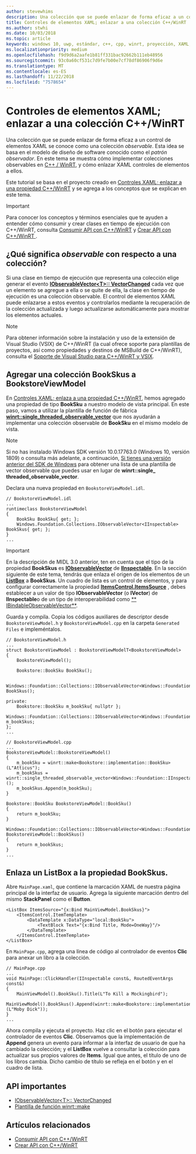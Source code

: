 ```yaml
---
author: stevewhims
description: Una colección que se puede enlazar de forma eficaz a un control de elementos XAML se conoce como una colección *observable*. Este tema muestra cómo implementar y consumir una colección observable y cómo enlazar un control de elementos XAML a dicha colección.
title: Controles de elementos XAML; enlazar a una colección C++/WinRT
ms.author: stwhi
ms.date: 10/03/2018
ms.topic: article
keywords: windows 10, uwp, estándar, c++, cpp, winrt, proyección, XAML, control, enlace, colección
ms.localizationpriority: medium
ms.openlocfilehash: f9d9d6a2aafe1b81ff331bac92662b111eb48956
ms.sourcegitcommit: 93c0a60cf531c7d9fe7b00e7cf78df86906f9d6e
ms.translationtype: MT
ms.contentlocale: es-ES
ms.lasthandoff: 11/22/2018
ms.locfileid: "7578654"
---
```

# <a name="xaml-items-controls-bind-to-a-cwinrt-collection"></a>Controles de elementos XAML; enlazar a una colección C++/WinRT

Una colección que se puede enlazar de forma eficaz a un control de elementos XAML se conoce como una colección *observable*. Esta idea se basa en el modelo de diseño de software conocido como el *patrón observador*. En este tema se muestra cómo implementar colecciones observables en [C++ / WinRT](/windows/uwp/cpp-and-winrt-apis/intro-to-using-cpp-with-winrt), y cómo enlazar XAML controles de elementos a ellos.

Este tutorial se basa en el proyecto creado en [Controles XAML; enlazar a una propiedad C++/WinRT](binding-property.md) y se agrega a los conceptos que se explican en este tema.

> [!IMPORTANT]
> Para conocer los conceptos y términos esenciales que te ayuden a entender cómo consumir y crear clases en tiempo de ejecución con C++/WinRT, consulta [Consumir API con C++/WinRT](consume-apis.md) y [Crear API con C++/WinRT ](author-apis.md).

## <a name="what-does-observable-mean-for-a-collection"></a>¿Qué significa *observable* con respecto a una colección?
Si una clase en tiempo de ejecución que representa una colección elige generar el evento [**IObservableVector&lt;T&gt;:: VectorChanged**](/uwp/api/windows.foundation.collections.iobservablevector-1.vectorchanged) cada vez que un elemento se agregue a ella o se quite de ella, la clase en tiempo de ejecución es una colección observable. El control de elementos XAML puede enlazarse a estos eventos y controlarlos mediante la recuperación de la colección actualizada y luego actualizarse automáticamente para mostrar los elementos actuales.

> [!NOTE]
> Para obtener información sobre la instalación y uso de la extensión de Visual Studio (VSIX) de C++/WinRT (la cual ofrece soporte para plantillas de proyectos, así como propiedades y destinos de MSBuild de C++/WinRT), consulta el [Soporte de Visual Studio para C++/WinRT y VSIX](intro-to-using-cpp-with-winrt.md#visual-studio-support-for-cwinrt-and-the-vsix).

## <a name="add-a-bookskus-collection-to-bookstoreviewmodel"></a>Agregar una colección **BookSkus** a **BookstoreViewModel**

En [Controles XAML; enlaza a una propiedad C++/WinRT](binding-property.md), hemos agregado una propiedad de tipo **BookSku** a nuestro modelo de vista principal. En este paso, vamos a utilizar la plantilla de función de fábrica [**winrt::single_threaded_observable_vector**](/uwp/cpp-ref-for-winrt/single-threaded-observable-vector) que nos ayudarán a implementar una colección observable de **BookSku** en el mismo modelo de vista.

> [!NOTE]
> Si no has instalado Windows SDK versión 10.0.17763.0 (Windows 10, versión 1809) o consulta más adelante, a continuación, [Si tienes una versión anterior del SDK de Windows](/uwp/cpp-ref-for-winrt/single-threaded-observable-vector#if-you-have-an-older-version-of-the-windows-sdk) para obtener una lista de una plantilla de vector observable que puedes usar en lugar de **winrt::single_ threaded_observable_vector**.

Declara una nueva propiedad en `BookstoreViewModel.idl`.

```idl
// BookstoreViewModel.idl
...
runtimeclass BookstoreViewModel
{
    BookSku BookSku{ get; };
    Windows.Foundation.Collections.IObservableVector<IInspectable> BookSkus{ get; };
}
...
```

> [!IMPORTANT]
> En la descripción de MIDL 3.0 anterior, ten en cuenta que el tipo de la propiedad **BookSkus** es [**IObservableVector**](/uwp/api/windows.foundation.collections.ivector_t_) de [**IInspectable**](/windows/desktop/api/inspectable/nn-inspectable-iinspectable). En la sección siguiente de este tema, tendrás que enlaza el origen de los elementos de un [**ListBox**](/uwp/api/windows.ui.xaml.controls.listbox) a **BookSkus**. Un cuadro de lista es un control de elementos, y para configurar correctamente la propiedad [**ItemsControl.ItemsSource**](/uwp/api/windows.ui.xaml.controls.itemscontrol.itemssource) , debes establecer a un valor de tipo **IObservableVector** (o **IVector**) de **IInspectable**o de un tipo de interoperabilidad como [** IBindableObservableVector**](/uwp/api/windows.ui.xaml.interop.ibindableobservablevector).

Guarda y compila. Copia los códigos auxiliares de descriptor desde `BookstoreViewModel.h` y `BookstoreViewModel.cpp` en la carpeta `Generated Files` e impleméntalos.

```cppwinrt
// BookstoreViewModel.h
...
struct BookstoreViewModel : BookstoreViewModelT<BookstoreViewModel>
{
    BookstoreViewModel();

    Bookstore::BookSku BookSku();

    Windows::Foundation::Collections::IObservableVector<Windows::Foundation::IInspectable> BookSkus();

private:
    Bookstore::BookSku m_bookSku{ nullptr };
    Windows::Foundation::Collections::IObservableVector<Windows::Foundation::IInspectable> m_bookSkus;
};
...
```

```cppwinrt
// BookstoreViewModel.cpp
...
BookstoreViewModel::BookstoreViewModel()
{
    m_bookSku = winrt::make<Bookstore::implementation::BookSku>(L"Atticus");
    m_bookSkus = winrt::single_threaded_observable_vector<Windows::Foundation::IInspectable>();
    m_bookSkus.Append(m_bookSku);
}

Bookstore::BookSku BookstoreViewModel::BookSku()
{
    return m_bookSku;
}

Windows::Foundation::Collections::IObservableVector<Windows::Foundation::IInspectable> BookstoreViewModel::BookSkus()
{
    return m_bookSkus;
}
...
```

## <a name="bind-a-listbox-to-the-bookskus-property"></a>Enlaza un ListBox a la propiedad **BookSkus**.
Abre `MainPage.xaml`, que contiene la marcación XAML de nuestra página principal de la interfaz de usuario. Agrega la siguiente marcación dentro del mismo **StackPanel** como el **Button**.

```xaml
<ListBox ItemsSource="{x:Bind MainViewModel.BookSkus}">
    <ItemsControl.ItemTemplate>
        <DataTemplate x:DataType="local:BookSku">
            <TextBlock Text="{x:Bind Title, Mode=OneWay}"/>
        </DataTemplate>
    </ItemsControl.ItemTemplate>
</ListBox>
```

En `MainPage.cpp`, agrega una línea de código al controlador de eventos **Clic** para anexar un libro a la colección.

```cppwinrt
// MainPage.cpp
...
void MainPage::ClickHandler(IInspectable const&, RoutedEventArgs const&)
{
    MainViewModel().BookSku().Title(L"To Kill a Mockingbird");
    MainViewModel().BookSkus().Append(winrt::make<Bookstore::implementation::BookSku>(L"Moby Dick"));
}
...
```

Ahora compila y ejecuta el proyecto. Haz clic en el botón para ejecutar el controlador de eventos **Clic**. Observamos que la implementación de **Append** genera un evento para informar a la interfaz de usuario de que ha cambiado la colección; y el **ListBox** vuelve a consultar la colección para actualizar sus propios valores de **Items**. Igual que antes, el título de uno de los libros cambia. Dicho cambio de título se refleja en el botón y en el cuadro de lista.

## <a name="important-apis"></a>API importantes
* [IObservableVector&lt;T&gt;:: VectorChanged](/uwp/api/windows.foundation.collections.iobservablevector-1.vectorchanged)
* [Plantilla de función winrt::make](/uwp/cpp-ref-for-winrt/make)

## <a name="related-topics"></a>Artículos relacionados
* [Consumir API con C++/WinRT](consume-apis.md)
* [Crear API con C++/WinRT](author-apis.md)
